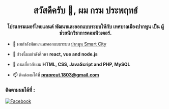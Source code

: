 <h1 align="center">สวัสดีครับ 👋, ผม กรม ประพฤทธ์</h1>
<h3 align="center">โปรแกรมเมอร์ไทยแลนด์ พัฒนาและออกแบบระบบให้กับ เทศบาลเมืองปากพูน เป็น ผู้ช่วยนักวิชาการคอมพิวเตอร์.</h3>

- 🔭 ผมกำลังพัฒนาและออกแบบระบบ [ปากพูน Smart City](https://lin.ee/WntbfjuT)

- 🌱 ช่วงนี้ผมกำลังศึกษา **react, vue and node.js**

- 💬 ถามเกี่ยวกับผม **HTML, CSS, JavaScript and PHP, MySQL**

- 📫 ติดต่อผมได้ที่ **prapreut.1803@gmail.com**

<h3 align="left">ติดตามผมได้ที่ :</h3>

<a href="https://www.facebook.com/prapreat" target="_blank">
  
![Facebook](https://img.shields.io/badge/Facebook-%231877F2.svg?style=for-the-badge&logo=Facebook&logoColor=white)

</a>
